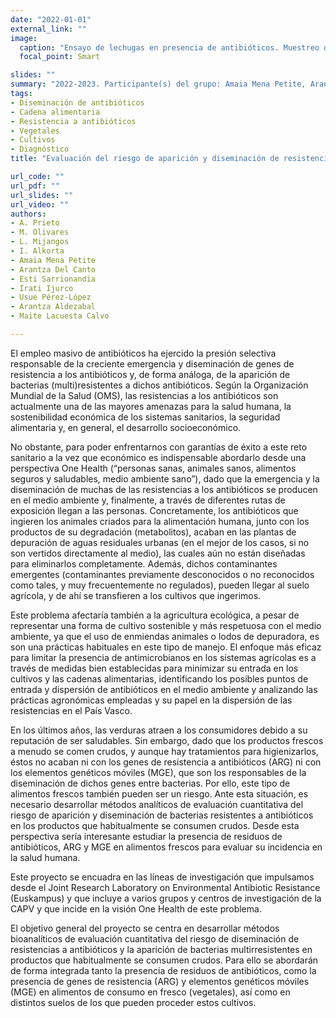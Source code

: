 ```yaml
---
date: "2022-01-01"
external_link: ""
image:
  caption: "Ensayo de lechugas en presencia de antibióticos. Muestreo de suelos par identificación de presencia de antibióticos"
  focal_point: Smart

slides: ""
summary: "2022-2023. Participante(s) del grupo: Amaia Mena Petite, Arantza Del Canto, Esti Sarrionandia, Irati Ijurco, Usue Pérez-López, Arantza Aldezabal, Maite Lacuesta Calvo"
tags:
- Diseminación de antibióticos
- Cadena alimentaria
- Resistencia a antibióticos
- Vegetales
- Cultivos
- Diagnóstico
title: "Evaluación del riesgo de aparición y diseminación de resistencias a antibióticos en productos vegetales frescos y suelos de cultivo de la Comunidad Autónoma del País Vasco (CAPV)."

url_code: ""
url_pdf: ""
url_slides: ""
url_video: ""
authors: 
- A. Prieto
- M. Olivares 
- L. Mijangos 
- I. Alkorta
- Amaia Mena Petite
- Arantza Del Canto
- Esti Sarrionandia
- Irati Ijurco
- Usue Pérez-López
- Arantza Aldezabal 
- Maite Lacuesta Calvo

---
```


El empleo masivo de antibióticos ha ejercido la presión selectiva responsable de la creciente emergencia y diseminación de genes de resistencia a los antibióticos y, de forma análoga, de la aparición de bacterias (multi)resistentes a dichos antibióticos. Según la Organización Mundial de la Salud (OMS), las resistencias a los antibióticos son actualmente una de las mayores amenazas para la salud humana, la sostenibilidad económica de los sistemas sanitarios, la seguridad alimentaria y, en general, el desarrollo socioeconómico.

No obstante, para poder enfrentarnos con garantías de éxito a este reto sanitario a la vez que económico  es indispensable  abordarlo desde una perspectiva One Health (“personas sanas, animales sanos, alimentos seguros y saludables, medio ambiente sano”), dado que la emergencia y la diseminación de muchas de las resistencias a los antibióticos se producen en el medio ambiente y, finalmente, a través de diferentes rutas de exposición llegan a las personas. Concretamente, los antibióticos que ingieren los animales criados para la alimentación humana, junto con los productos de su degradación (metabolitos), acaban en las plantas de depuración de aguas residuales urbanas (en el mejor de los casos, si no son vertidos directamente al medio), las cuales aún no están diseñadas para eliminarlos completamente. Además, dichos contaminantes emergentes (contaminantes previamente desconocidos o no reconocidos como tales, y muy frecuentemente no regulados), pueden llegar al suelo agrícola, y de ahí se transfieren a los cultivos que ingerimos.

Este problema afectaría también a la agricultura ecológica, a pesar de representar una forma de cultivo sostenible y más respetuosa con el medio ambiente, ya que el uso de enmiendas animales o lodos de depuradora, es son una prácticas habituales en este tipo de manejo. El enfoque más eficaz para limitar la presencia de antimicrobianos en los sistemas agrícolas es a través de medidas bien establecidas para minimizar su entrada en los cultivos y las cadenas alimentarias, identificando los posibles puntos de entrada y dispersión de antibióticos en el medio ambiente y analizando las prácticas agronómicas empleadas y su papel en la dispersión de las resistencias en el País Vasco.

En los últimos años, las verduras atraen a los consumidores debido a su reputación de ser saludables. Sin embargo, dado que los productos frescos a menudo se comen crudos, y aunque hay tratamientos para higienizarlos, éstos no acaban ni con los genes de resistencia a antibióticos (ARG) ni con los elementos genéticos móviles (MGE), que son los responsables de la diseminación de dichos genes entre bacterias. Por ello, este tipo de alimentos frescos también pueden ser un riesgo. Ante esta situación, es necesario desarrollar métodos analíticos de evaluación cuantitativa del riesgo de aparición y diseminación de bacterias resistentes a antibióticos en los productos que habitualmente se consumen crudos. Desde esta perspectiva sería interesante estudiar la presencia de residuos de antibióticos, ARG y MGE en alimentos frescos para evaluar su incidencia en la salud humana.

Este proyecto se encuadra en las líneas de investigación que impulsamos desde el Joint Research Laboratory on Environmental Antibiotic Resistance (Euskampus) y que incluye a varios grupos y centros de investigación de la CAPV y que incide en la visión One Health de este problema. 

El objetivo general del proyecto se centra en desarrollar métodos bioanalíticos de evaluación cuantitativa del riesgo de diseminación de resistencias a antibióticos y la aparición de bacterias multirresistentes en productos que habitualmente se consumen crudos. Para ello se abordarán de forma integrada tanto la presencia de residuos de antibióticos, como la presencia de genes de resistencia (ARG) y elementos genéticos móviles (MGE) en alimentos de consumo en fresco (vegetales), así como en distintos suelos de los que pueden proceder estos cultivos. 


